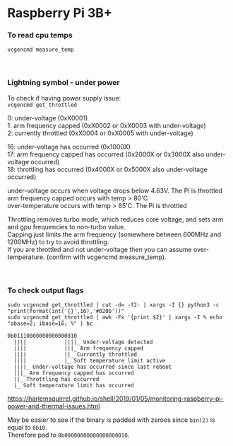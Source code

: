 # Raspberry Pi 3B+ 


### To read cpu temps  
`vcgencmd measure_temp`  
<br><br>

### Lightning symbol - under power
To check if having power supply issue:  
`vcgencmd get_throttled`

0: under-voltage (0xX0001)  
1: arm frequency capped (0xX0002 or 0xX0003 with under-voltage)  
2: currently throttled (0xX0004 or 0xX0005 with under-voltage)  

16: under-voltage has occurred (0x1000X)  
17: arm frequency capped has occurred (0x2000X or 0x3000X also under-voltage occurred)  
18: throttling has occurred (0x4000X or 0x5000X also under-voltage occurred)  

under-voltage occurs when voltage drops below 4.63V. The Pi is throttled  
arm frequency capped occurs with temp > 80'C  
over-temperature occurs with temp > 85'C. The Pi is throttled  

Throttling removes turbo mode, which reduces core voltage, and sets arm and gpu frequencies to non-turbo value.  
Capping just limits the arm frequency (somewhere between 600MHz and 1200MHz) to try to avoid throttling.  
If you are throttled and not under-voltage then you can assume over-temperature. (confirm with vcgencmd measure_temp).  
<br><br>


### To check output flags  

`sudo vcgencmd get_throttled | cut -d= -f2- | xargs -I {} python3 -c "print(format(int('{}',16),'#020b'))"`  
`sudo vcgencmd get_throttled | awk -Fx '{print $2}' | xargs -I % echo "obase=2; ibase=16; %" | bc`
<br>
```
0b01110000000000000010  
  ||||            ||||_ Under-voltage detected  
  ||||            |||_ Arm frequency capped  
  ||||            ||_ Currently throttled  
  ||||            |_ Soft temperature limit active  
  ||||_ Under-voltage has occurred since last reboot  
  |||_ Arm frequency capped has occurred  
  ||_ Throttling has occurred  
  |_ Soft temperature limit has occurred  
```
https://harlemsquirrel.github.io/shell/2019/01/05/monitoring-raspberry-pi-power-and-thermal-issues.html

May be easier to see if the binary is padded with zeroes since `bin(2)` is equal to `0b10`.   
Therefore pad to `0b00000000000000000010`.


<br><br><br>
